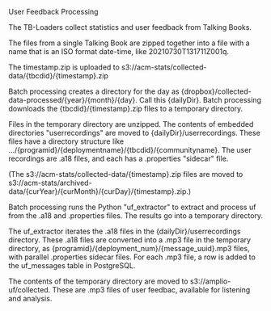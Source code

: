 User Feedback Processing

The TB-Loaders collect statistics and user feedback from Talking Books.

The files from a single Talking Book are zipped together into a file with a name that is an ISO format date-time, like 20210730T131711Z001q.

The timestamp.zip is uploaded to s3://acm-stats/collected-data/{tbcdid}/{timestamp}.zip

Batch processing creates a directory for the day as {dropbox}/collected-data-processed/{year}/{month}/{day}. Call this {dailyDir}.
Batch processing downloads the {tbcdid}/{timestamp}.zip files to a temporary directory.

Files in the temporary directory are unzipped. The contents of embedded directories "userrecordings" are moved to {dailyDir}/userrecordings. These files have a directory structure like .../{programid}/{deploymentname}/{tbcdid}/{communityname}. The user recordings are .a18 files, and each has a .properties "sidecar" file.

(The s3://acm-stats/collected-data/{timestamp}.zip files are moved to s3://acm-stats/archived-data/{curYear}/{curMonth}/{curDay}/{timestamp}.zip.)

Batch processing runs the Python "uf_extractor" to extract and process uf from the .a18 and .properties files. The results go into a temporary directory.

The uf_extractor iterates the .a18 files in the {dailyDir}/userrecordings directory. These .a18 files are converted into a .mp3 file in the temporary directory, as {programid}/{deployment_num}/{message_uuid}.mp3 files, with parallel .properties sidecar files. For each .mp3 file, a row is added to the uf_messages table in PostgreSQL.

The contents of the temporary directory are moved to s3://amplio-uf/collected. These are .mp3 files of user feedbac, available for listening and analysis.



